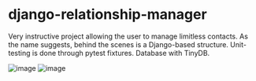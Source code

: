 # django-relationship-manager

Very instructive project allowing the user to manage limitless contacts.
As the name suggests, behind the scenes is a Django-based structure. 
Unit-testing is done through pytest fixtures.
Database with TinyDB.

![image](https://github.com/SekaiJu7/django-relationship-manager/assets/89867554/4477aa6b-060c-48f2-95d3-424a7a99feaf)
![image](https://github.com/SekaiJu7/django-relationship-manager/assets/89867554/be0ee995-2193-492c-b328-142ef25387f0)
